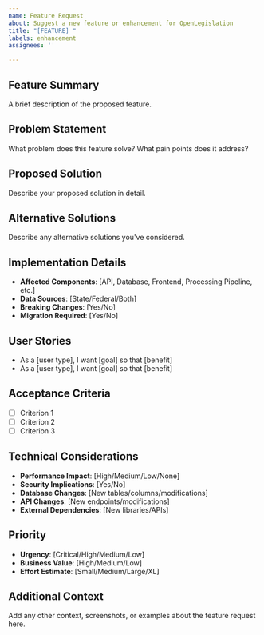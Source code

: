 ```yaml
---
name: Feature Request
about: Suggest a new feature or enhancement for OpenLegislation
title: "[FEATURE] "
labels: enhancement
assignees: ''

---
```


## Feature Summary
A brief description of the proposed feature.

## Problem Statement
What problem does this feature solve? What pain points does it address?

## Proposed Solution
Describe your proposed solution in detail.

## Alternative Solutions
Describe any alternative solutions you've considered.

## Implementation Details
- **Affected Components**: [API, Database, Frontend, Processing Pipeline, etc.]
- **Data Sources**: [State/Federal/Both]
- **Breaking Changes**: [Yes/No]
- **Migration Required**: [Yes/No]

## User Stories
- As a [user type], I want [goal] so that [benefit]
- As a [user type], I want [goal] so that [benefit]

## Acceptance Criteria
- [ ] Criterion 1
- [ ] Criterion 2
- [ ] Criterion 3

## Technical Considerations
- **Performance Impact**: [High/Medium/Low/None]
- **Security Implications**: [Yes/No]
- **Database Changes**: [New tables/columns/modifications]
- **API Changes**: [New endpoints/modifications]
- **External Dependencies**: [New libraries/APIs]

## Priority
- **Urgency**: [Critical/High/Medium/Low]
- **Business Value**: [High/Medium/Low]
- **Effort Estimate**: [Small/Medium/Large/XL]

## Additional Context
Add any other context, screenshots, or examples about the feature request here.